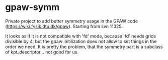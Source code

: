 gpaw-symm
=========

Private project to add better symmetry usage in the GPAW code (https://wiki.fysik.dtu.dk/gpaw).
Starting from svn 11325.

It looks as if it is not compatible with 'fd' mode, because 'fd' needs grids divisible by 4, but
the gpaw initilization does not allow to set things in the order we need. It is pretty the problem,
that the symmetry part is a subclass of kpt_descriptor... not good for us.